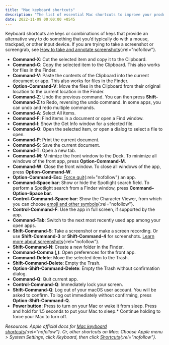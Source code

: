 ```yaml
---
title: "Mac keyboard shortcuts"
description: "The list of essential Mac shortcuts to improve your productivity."
date: 2022-11-09 00:00:00 +0545
---
```


Keyboard shortcuts are keys or combinations of keys that provide an alternative way to do something that you’d typically do with a mouse, trackpad, or other input device. If you are trying to take a screenshot or screengrab, see [How to take and annotate screenshots](https://support.apple.com/kb/HT201361){:rel="nofollow"}.

- **Command-X**: Cut the selected item and copy it to the Clipboard.
- **Command-C**: Copy the selected item to the Clipboard. This also works for files in the Finder.
- **Command-V**: Paste the contents of the Clipboard into the current document or app. This also works for files in the Finder.
- **Option-Command-V**: Move the files in the Clipboard from their original location to the current location in the Finder.
- **Command-Z**: Undo the previous command. You can then press **Shift-Command-Z** to Redo, reversing the undo command. In some apps, you can undo and redo multiple commands.
- **Command-A**: Select All items.
- **Command-F**: Find items in a document or open a Find window.
- **Command-I**: Show the Get Info window for a selected file.
- **Command-O**: Open the selected item, or open a dialog to select a file to open.
- **Command-P**: Print the current document.
- **Command-S**: Save the current document.
- **Command-T**: Open a new tab.
- **Command-M**: Minimize the front window to the Dock. To minimize all windows of the front app, press **Option-Command-M**.
- **Command-W**: Close the front window. To close all windows of the app, press **Option-Command-W**.
- **Option-Command-Esc**: [Force quit](https://support.apple.com/HT201276){:rel="nofollow"} an app.
- **Command–Space bar**: Show or hide the Spotlight search field. To perform a Spotlight search from a Finder window, press **Command–Option–Space bar**.
- **Control–Command–Space bar**: Show the Character Viewer, from which you can choose [emoji and other symbols](https://support.apple.com/guide/mac-help/mchlp1560/mac){:rel="nofollow"}.
- **Control-Command-F**: Use the app in full screen, if supported by the app.
- **Command-Tab**: Switch to the next most recently used app among your open apps.
- **Shift-Command-5**: Take a screenshot or make a screen recording. Or use **Shift-Command-3** or **Shift-Command-4** for screenshots. [Learn more about screenshots](https://support.apple.com/kb/HT201361){:rel="nofollow"}.
- **Shift-Command-N**: Create a new folder in the Finder.
- **Command-Comma (,)**: Open preferences for the front app.
- **Command-Delete**: Move the selected item to the Trash.
- **Shift-Command-Delete**: Empty the Trash.
- **Option-Shift-Command-Delete**: Empty the Trash without confirmation dialog.
- **Command-Q**: Quit current app.
- **Control-Command-Q**: Immediately lock your screen.
- **Shift-Command-Q**: Log out of your macOS user account. You will be asked to confirm. To log out immediately without confirming, press **Option-Shift-Command-Q**.
- **Power button**: Press to turn on your Mac or wake it from sleep. Press and hold for 1.5 seconds to put your Mac to sleep.\* Continue holding to force your Mac to turn off.

_Resources: Apple official docs for [Mac keyboard shortcuts](https://support.apple.com/en-us/HT201236){:rel="nofollow"}. Or, other shortcuts on Mac: Choose Apple menu > System Settings, click Keyboard, then click [Shortcuts](https://support.apple.com/guide/mac-help/use-global-keyboard-shortcuts-mchlp2262/mac){:rel="nofollow"}._
